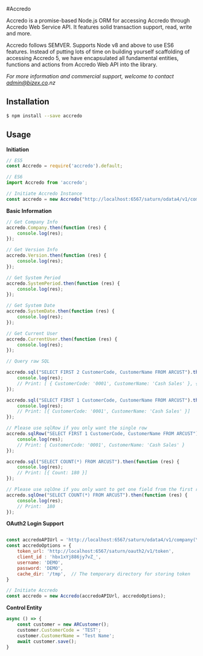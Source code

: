 #Accredo 

Accredo is a promise-based Node.js ORM for accessing Accredo through Accredo Web Service API. It features solid transaction support, read, write and more.

Accredo follows SEMVER. Supports Node v8 and above to use ES6 features. Instead of putting lots of time on building yourself scaffolding of accessing Accredo 5, we have encapsulated all fundamental entities, functions and actions from Accredo Web API into the library.  

_For more information and commercial support, welcome to contact admin@bizex.co.nz_

## Installation
```bash
$ npm install --save accredo
```
 
## Usage

**Initiation**
```javascript
// ES5 
const Accredo = require('accredo').default;

// ES6
import Accredo from 'accredo';

// Initiate Accredo Instance
const accredo = new Accredo("http://localhost:6567/saturn/odata4/v1/company('demo')/");

```

**Basic Information**
```javascript
// Get Company Info
accredo.Company.then(function (res) {
    console.log(res);
});

// Get Version Info
accredo.Version.then(function (res) {
    console.log(res);
});

// Get System Period
accredo.SystemPeriod.then(function (res) {
    console.log(res);
});

// Get System Date
accredo.SystemDate.then(function (res) {
    console.log(res);
});

// Get Current User
accredo.CurrentUser.then(function (res) {
    console.log(res);
});

// Query raw SQL

accredo.sql("SELECT FIRST 2 CustomerCode, CustomerName FROM ARCUST").then(function (res) {
    console.log(res);
    // Print: [ { CustomerCode: '0001', CustomerName: 'Cash Sales' }, { CustomerCode: '0003', CustomerName: 'ASB Bank Ltd' } ]
}); 

accredo.sql("SELECT FIRST 1 CustomerCode, CustomerName FROM ARCUST").then(function (res) {
    console.log(res);
    // Print: [{ CustomerCode: '0001', CustomerName: 'Cash Sales' }]
});

// Please use sqlRow if you only want the single row
accredo.sqlRow("SELECT FIRST 1 CustomerCode, CustomerName FROM ARCUST").then(function (res) {
    console.log(res);
    // Print: { CustomerCode: '0001', CustomerName: 'Cash Sales' }
});

accredo.sql("SELECT COUNT(*) FROM ARCUST").then(function (res) {
    console.log(res);
    // Print: [{ Count: 180 }]
});

// Please use sqlOne if you only want to get one field from the first row
accredo.sqlOne("SELECT COUNT(*) FROM ARCUST").then(function (res) {
    console.log(res);
    // Print:  180 
});
```


**OAuth2 Login Support**
```javascript

const accredoAPIUrl = 'http://localhost:6567/saturn/odata4/v1/company(\'demo\')/';
const accredoOptions = {
    token_url: 'http://localhost:6567/saturn/oauth2/v1/token',
    client_id : 'hbx1xYj886jy7vZ_',
    username: 'DEMO',
    password: 'DEMO',
    cache_dir: '/tmp',  // The temporary directory for storing token
}

// Initiate Accredo
const accredo = new Accredo(accredoAPIUrl, accredoOptions);
```


**Control Entity**
```javascript
async () => {
    const customer = new ARCustomer();
    customer.CustomerCode = 'TEST';
    customer.CustomerName = 'Test Name';
    await customer.save();
}
```
